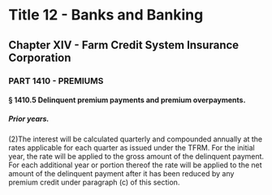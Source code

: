 
# Title 12 - Banks and Banking
## Chapter XIV - Farm Credit System Insurance Corporation
### PART 1410 - PREMIUMS
#### § 1410.5 Delinquent premium payments and premium overpayments.
##### Prior years.

(2)The interest will be calculated quarterly and compounded annually at the rates applicable for each quarter as issued under the TFRM. For the initial year, the rate will be applied to the gross amount of the delinquent payment. For each additional year or portion thereof the rate will be applied to the net amount of the delinquent payment after it has been reduced by any premium credit under paragraph (c) of this section.
